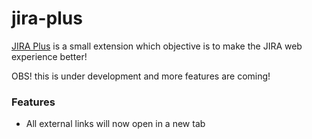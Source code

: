 # jira-plus

[JIRA Plus](https://chrome.google.com/webstore/detail/jira-plus/gogdogipfkoammpajiamekhmnccgoljo) is a small extension which objective is to make the JIRA web experience better!

OBS! this is under development and more features are coming!

### Features
 - All external links will now open in a new tab
